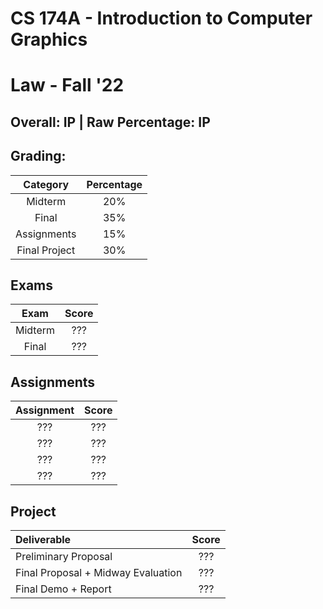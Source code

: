 # CS 174A - Introduction to Computer Graphics

# Law - Fall '22

## Overall: IP | Raw Percentage: IP

## Grading:

|   Category    | Percentage |
| :-----------: | :--------: |
|    Midterm    |    20%     |
|     Final     |    35%     |
|  Assignments  |    15%     |
| Final Project |    30%     |

## Exams

|  Exam   | Score |
| :-----: | :---: |
| Midterm |  ???  |
|  Final  |  ???  |

## Assignments

| Assignment | Score |
| :--------: | :---: |
|    ???     |  ???  |
|    ???     |  ???  |
|    ???     |  ???  |
|    ???     |  ???  |

## Project

| Deliverable                        | Score |
| :--------------------------------- | :---: |
| Preliminary Proposal               |  ???  |
| Final Proposal + Midway Evaluation |  ???  |
| Final Demo + Report                |  ???  |

